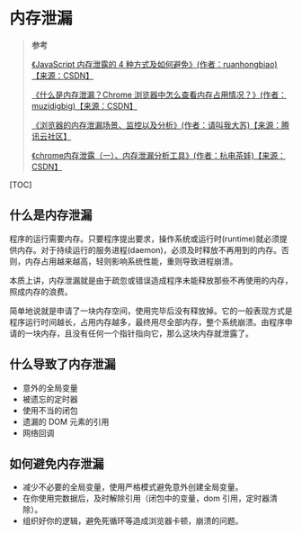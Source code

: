 # 内存泄漏

> **参考**
>
> [《JavaScript 内存泄露的 4 种方式及如何避免》(作者：ruanhongbiao)【来源：CSDN】](https://blog.csdn.net/qappleh/article/details/80337630)
>
> [《什么是内存泄漏？Chrome 浏览器中怎么查看内存占用情况？》(作者：muzidigbig)【来源：CSDN】](https://blog.csdn.net/muzidigbig/article/details/100169801)
>
> [《浏览器的内存泄漏场景、监控以及分析》(作者：请叫我大苏)【来源：腾讯云社区】](https://cloud.tencent.com/developer/article/1583104)
>
> [《chrome内存泄露（一）、内存泄漏分析工具》(作者：杭电茶娃)【来源：CSDN】](https://blog.csdn.net/c11073138/article/details/84700482)

[TOC]

## 什么是内存泄漏

程序的运行需要内存。只要程序提出要求，操作系统或运行时(runtime)就必须提供内存。对于持续运行的服务进程(daemon)，必须及时释放不再用到的内存。否则，内存占用越来越高，轻则影响系统性能，重则导致进程崩溃。

本质上讲，内存泄漏就是由于疏忽或错误造成程序未能释放那些不再使用的内存，照成内存的浪费。

简单地说就是申请了一块内存空间，使用完毕后没有释放掉。它的一般表现方式是程序运行时间越长，占用内存越多，最终用尽全部内存，整个系统崩溃。由程序申请的一块内存，且没有任何一个指针指向它，那么这块内存就泄露了。

## 什么导致了内存泄漏

- 意外的全局变量
- 被遗忘的定时器
- 使用不当的闭包
- 遗漏的 DOM 元素的引用
- 网络回调

## 如何避免内存泄漏

- 减少不必要的全局变量，使用严格模式避免意外创建全局变量。
- 在你使用完数据后，及时解除引用（闭包中的变量，dom 引用，定时器清除）。
- 组织好你的逻辑，避免死循环等造成浏览器卡顿，崩溃的问题。
